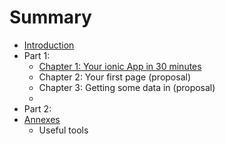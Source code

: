 # Summary

* [Introduction](README.md)
* Part 1: 
    * [Chapter 1: Your ionic App in 30 minutes](chapter_1.md)
    * Chapter 2: Your first page (proposal)
    * Chapter 3: Getting some data in (proposal)
    * 
* Part 2:
* [Annexes]()
    * Useful tools